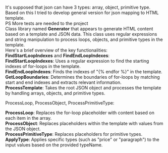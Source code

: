 It's supposed that json can have 3 types: array, object, primitive type. Based on this I tried to develop general version for json mapping to HTML template.<br />
PS More tests are needed to the project
<br />
Class library named **Generator** that appears to generate HTML content based on a template and JSON data. This class uses regular expressions and string manipulation to process loops, objects, and primitive types in the template.
<br />
Here's a brief overview of the key functionalities:
<br />
**FindStartLoopIndexes** and **FindEndLoopIndexes**:
<br />
**FindStartLoopIndexes**: Uses a regular expression to find the starting indexes of for-loops in the template.<br />
**FindEndLoopIndexes**: Finds the indexes of "{% endfor %}" in the template.<br />
**GetLoopBoundaries**: Determines the boundaries of for-loops by matching start and end indexes and extracts relevant information.<br />
**ProcessTemplate**: Takes the root JSON object and processes the template by handling arrays, objects, and primitive types.<br />

ProcessLoop, ProcessObject, ProcessPrimitiveType:<br />

**ProcessLoop**: Replaces the for-loop placeholder with content based on each item in the array.<br />
**ProcessObject**: Replaces placeholders within the template with values from the JSON object.<br />
**ProcessPrimitiveType**: Replaces placeholders for primitive types.<br />
**ApplyType**: Applies specific types (such as "price" or "paragraph") to the input values based on the provided typeName.
